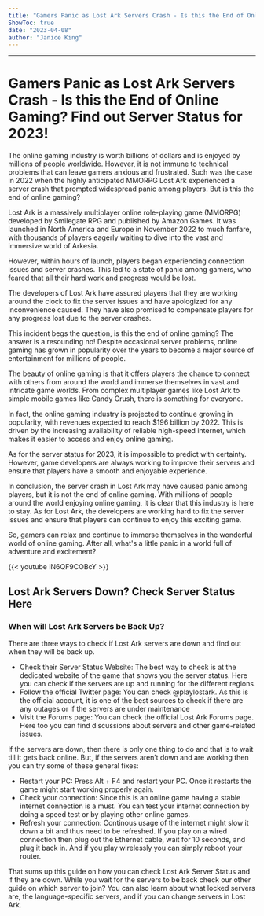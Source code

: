 ```yaml
---
title: "Gamers Panic as Lost Ark Servers Crash - Is this the End of Online Gaming? Find out Server Status for 2023!"
ShowToc: true 
date: "2023-04-08"
author: "Janice King"
---
```

*****
# Gamers Panic as Lost Ark Servers Crash - Is this the End of Online Gaming? Find out Server Status for 2023!

The online gaming industry is worth billions of dollars and is enjoyed by millions of people worldwide. However, it is not immune to technical problems that can leave gamers anxious and frustrated. Such was the case in 2022 when the highly anticipated MMORPG Lost Ark experienced a server crash that prompted widespread panic among players. But is this the end of online gaming? 

Lost Ark is a massively multiplayer online role-playing game (MMORPG) developed by Smilegate RPG and published by Amazon Games. It was launched in North America and Europe in November 2022 to much fanfare, with thousands of players eagerly waiting to dive into the vast and immersive world of Arkesia. 

However, within hours of launch, players began experiencing connection issues and server crashes. This led to a state of panic among gamers, who feared that all their hard work and progress would be lost. 

The developers of Lost Ark have assured players that they are working around the clock to fix the server issues and have apologized for any inconvenience caused. They have also promised to compensate players for any progress lost due to the server crashes. 

This incident begs the question, is this the end of online gaming? The answer is a resounding no! Despite occasional server problems, online gaming has grown in popularity over the years to become a major source of entertainment for millions of people. 

The beauty of online gaming is that it offers players the chance to connect with others from around the world and immerse themselves in vast and intricate game worlds. From complex multiplayer games like Lost Ark to simple mobile games like Candy Crush, there is something for everyone. 

In fact, the online gaming industry is projected to continue growing in popularity, with revenues expected to reach $196 billion by 2022. This is driven by the increasing availability of reliable high-speed internet, which makes it easier to access and enjoy online gaming. 

As for the server status for 2023, it is impossible to predict with certainty. However, game developers are always working to improve their servers and ensure that players have a smooth and enjoyable experience. 

In conclusion, the server crash in Lost Ark may have caused panic among players, but it is not the end of online gaming. With millions of people around the world enjoying online gaming, it is clear that this industry is here to stay. As for Lost Ark, the developers are working hard to fix the server issues and ensure that players can continue to enjoy this exciting game. 

So, gamers can relax and continue to immerse themselves in the wonderful world of online gaming. After all, what's a little panic in a world full of adventure and excitement?

{{< youtube iN6QF9COBcY >}} 



## Lost Ark Servers Down? Check Server Status Here
 

 
### When will Lost Ark Servers be Back Up?
 
There are three ways to check if Lost Ark servers are down and find out when they will be back up.
 
- Check their Server Status Website: The best way to check is at the dedicated website of the game that shows you the server status. Here you can check if the servers are up and running for the different regions.
 - Follow the official Twitter page: You can check @playlostark. As this is the official account, it is one of the best sources to check if there are any outages or if the servers are under maintenance
 - Visit the Forums page: You can check the official Lost Ark Forums page. Here too you can find discussions about servers and other game-related issues.

 
If the servers are down, then there is only one thing to do and that is to wait till it gets back online. But, if the servers aren’t down and are working then you can try some of these general fixes:
 
- Restart your PC: Press Alt + F4 and restart your PC. Once it restarts the game might start working properly again.
 - Check your connection: Since this is an online game having a stable internet connection is a must. You can test your internet connection by doing a speed test or by playing other online games.
 - Refresh your connection: Continous usage of the internet might slow it down a bit and thus need to be refreshed. If you play on a wired connection then plug out the Ethernet cable, wait for 10 seconds, and plug it back in. And if you play wirelessly you can simply reboot your router.

 
That sums up this guide on how you can check Lost Ark Server Status and if they are down. While you wait for the servers to be back check our other guide on which server to join? You can also learn about what locked servers are, the language-specific servers, and if you can change servers in Lost Ark.



